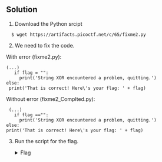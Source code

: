 ## Solution
1. Download the Python srcipt
  ```
    $ wget https://artifacts.picoctf.net/c/65/fixme2.py
  ```
 2. We need to fix the code.

With error (fixme2.py):
 ```
 (...)
    if flag = "":
      print('String XOR encountered a problem, quitting.')
else:
  print('That is correct! Here\'s your flag: ' + flag)
 ```
 Without error (fixme2_Complted.py):
   ```
    (...)
      if flag =="":
        print('String XOR encountered a problem, quitting.')
else:
  print('That is correct! Here\'s your flag: ' + flag)
 ```
 3. Run the script for the flag.
    <details>
       <summary> Flag </summary>
  
         picoCTF{3qu4l1ty_n0t_4551gnm3nt_e8814d03}
  
   </details>
